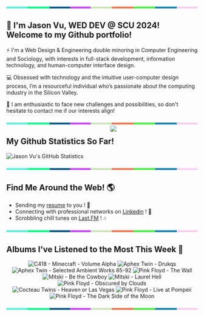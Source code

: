 <img src="./.github/workflows/banner_strip.png" width="100%" height="5px">

## 👋 I'm Jason Vu, WED DEV @ SCU 2024! Welcome to my Github portfolio! 

⚡ I'm a Web Design & Engineering double minoring in Computer Engineering and Sociology, with interests in full-stack development, information technology, and human-computer interface design.

💻 Obsessed with technology and the intuitive user-computer design process, I’m a resourceful individual who’s passionate about the computing industry in the Silicon Valley.

🤝 I am enthusiastic to face new challenges and possibilities, so don't hesitate to contact me if our interests align!

<img src="./.github/workflows/banner_strip.png" width="100%" height="5px">

<img align="right" src="https://JAVAB3ANS.github.io/images/logo-pic.jpg" width="230">

## My Github Statistics So Far!
![Jason Vu's GitHub Statistics](https://github-readme-stats.vercel.app/api?username=JAVAB3ANS&show_icons=true)

<img src="./.github/workflows/banner_strip.png" width="100%" height="5px">

## Find Me Around the Web! 🌎
- Sending my [resume](https://javab3ans.github.io/pdfs/resume.pdf) to you ! 📝
- Connecting with professional networks on [Linkedin](https://www.linkedin.com/in/jason-anh-vu/) ! 💼  
- Scrobbling chill tunes on [Last.FM](https://www.last.fm/user/JAVA9620) ! 🎶

<img src="./.github/workflows/banner_strip.png" width="100%" height="5px">

## Albums I've Listened to the Most This Week 🎹 

<!-- lastfm -->
<p align="center"><img src="https://lastfm.freetls.fastly.net/i/u/64s/b9f87564f51e402c843e109a7021dc83.png" title="C418 - Minecraft - Volume Alpha"> <img src="https://lastfm.freetls.fastly.net/i/u/64s/4c66b692b26c4fb3be2da6dda2fc9bb7.png" title="Aphex Twin - Drukqs"> <img src="https://lastfm.freetls.fastly.net/i/u/64s/6f199a67803148cfb2cf2238b8fda0fb.jpg" title="Aphex Twin - Selected Ambient Works 85-92"> <img src="https://lastfm.freetls.fastly.net/i/u/64s/546df98105a551801e0f92de7389cc0a.png" title="Pink Floyd - The Wall"> <img src="https://lastfm.freetls.fastly.net/i/u/64s/a9b9c68a6ecb979e1ac95e28bb28e06b.png" title="Mitski - Be the Cowboy"> <img src="https://lastfm.freetls.fastly.net/i/u/64s/18470d4c595a0a33e852977cc8d0e111.jpg" title="Mitski - Laurel Hell"> <img src="https://lastfm.freetls.fastly.net/i/u/64s/66092948eafe43ffc331bfd6f13c875a.png" title="Pink Floyd - Obscured by Clouds"> <img src="https://lastfm.freetls.fastly.net/i/u/64s/1ae3a307f2474312809a4867b56139ed.png" title="Cocteau Twins - Heaven or Las Vegas"> <img src="https://lastfm.freetls.fastly.net/i/u/64s/67239fbfb93a48d5b2470a66ff72cfce.png" title="Pink Floyd - Live at Pompeii"> <img src="https://lastfm.freetls.fastly.net/i/u/64s/6159e17c90400790902ff9b4d89ab845.png" title="Pink Floyd - The Dark Side of the Moon"> </p>

<img src="./.github/workflows/banner_strip.png" width="100%" height="5px">
